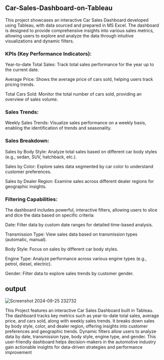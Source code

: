 ## Car-Sales-Dashboard-on-Tableau
This project showcases an interactive Car Sales Dashboard developed using Tableau, with data sourced and prepared in MS Excel. The dashboard is designed to provide comprehensive insights into various sales metrics, allowing users to explore and analyze the data through intuitive visualizations and dynamic filters.

### KPIs (Key Performance Indicators):
Year-to-date Total Sales: Track total sales performance for the year up to the current date.

Average Price: Shows the average price of cars sold, helping users track pricing trends.

Total Cars Sold: Monitor the total number of cars sold, providing an overview of sales volume.

### Sales Trends:
Weekly Sales Trends: Visualize sales performance on a weekly basis, enabling the identification of trends and seasonality.

### Sales Breakdown:
Sales by Body Style: Analyze total sales based on different car body styles (e.g., sedan, SUV, hatchback, etc.).

Sales by Color: Explore sales data segmented by car color to understand customer preferences.

Sales by Dealer Region: Examine sales across different dealer regions for geographic insights.

### Filtering Capabilities:
The dashboard includes powerful, interactive filters, allowing users to slice and dice the data based on specific criteria:

Date: Filter data by custom date ranges for detailed time-based analysis.

Transmission Type: View sales data based on transmission types (automatic, manual).

Body Style: Focus on sales by different car body styles.

Engine Type: Analyze performance across various engine types (e.g., petrol, diesel, electric).

Gender: Filter data to explore sales trends by customer gender.

## output
![Screenshot 2024-09-25 232732](https://github.com/user-attachments/assets/32aa9abd-38c3-4ea6-ac82-38c364a9d5f7)

This Project features an interactive Car Sales Dashboard built in Tableau. The dashboard tracks key metrics such as year-to-date total sales, average price, and cars sold, along with weekly sales trends. It breaks down sales by body style, color, and dealer region, offering insights into customer preferences and geographic trends. Dynamic filters allow users to analyze data by date, transmission type, body style, engine type, and gender. This user-friendly dashboard helps decision-makers in the automotive industry gain actionable insights for data-driven strategies and performance improvement



